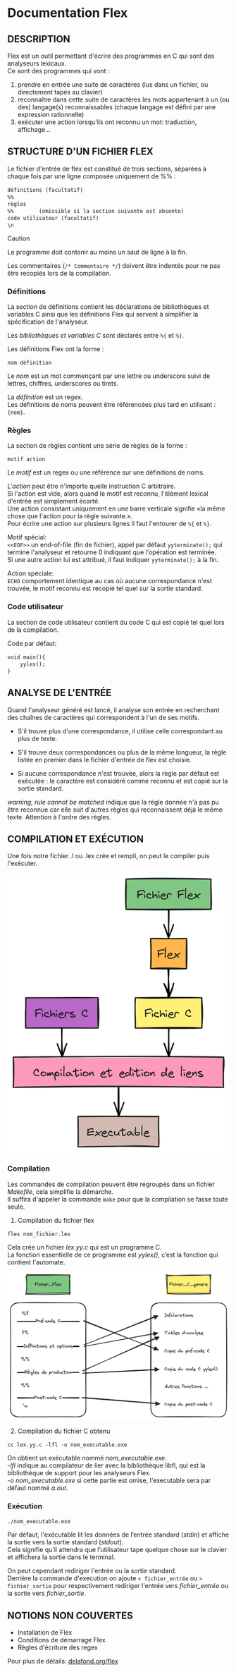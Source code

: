 # Documentation Flex


## DESCRIPTION

Flex est un outil permettant d'écrire des programmes en C qui sont des analyseurs lexicaux.  
Ce sont des programmes qui vont :
1. prendre en entrée une suite de caractères (lus dans un fichier, ou directement tapés au clavier)
2. reconnaître dans cette suite de caractères les mots appartenant à un (ou des) langage(s) reconnaissables (chaque langage est défini par une expression rationnelle)
3. exécuter une action lorsqu’ils ont reconnu un mot: traduction, affichage...


## STRUCTURE D'UN FICHIER FLEX

Le fichier d'entrée de flex est constitué de trois sections, séparées à chaque fois par une ligne composée uniquement de %% :
```
définitions (facultatif)
%%
règles
%%        (omissible si la section suivante est absente)
code utilisateur (facultatif)
\n
```

> [!CAUTION]
> Le programme doit contenir au moins un saut de ligne à la fin.

Les commentaires (`/* Commentaire */`) doivent être indentés pour ne pas être recopiés lors de la compilation.


### **Définitions**

La section de définitions contient les déclarations de bibliothèques et variables C ainsi que les définitions Flex qui servent à simplifier la spécification de l'analyseur.  

Les _bibliothèques et variables C_ sont déclarés entre `%{` et `%}`.  

Les définitions Flex ont la forme :
```
nom définition
```

Le _nom_ est un mot commençant par une lettre ou underscore suivi de lettres, chiffres, underscores ou tirets.

La _définition_ est un regex.  
Les définitions de noms peuvent être référencées plus tard en utilisant : `{nom}`.

### **Règles**

La section de règles contient une série de règles de la forme :
```
motif action
```

Le _motif_ est un regex ou une référence sur une définitions de noms.

L'_action_ peut être n'importe quelle instruction C arbitraire.  
Si l'action est vide, alors quand le motif est reconnu, l'élément lexical d'entrée est simplement écarté.  
Une action consistant uniquement en une barre verticale signifie «la même chose que l'action pour la règle suivante.».  
Pour écrire une action sur plusieurs lignes il faut l'entourer de `%{` et `%}`.

Motif spécial:  
`<<EOF>>` un end-of-file (fin de fichier), appel par défaut `yyterminate();` qui termine l'analyseur et retourne 0 indiquant que l'opération est terminée.  
Si une autre action lui est attribué, il faut indiquer `yyterminate();` à la fin.

Action spéciale:  
`ECHO` comportement identique au cas où aucune correspondance n'est trouvée, le motif reconnu est recopié tel quel sur la sortie standard.

### **Code utilisateur**

La section de code utilisateur contient du code C qui est copié tel quel lors de la compilation.

Code par défaut:
```
void main(){
	yylex();
}
```


## ANALYSE DE L'ENTRÉE

Quand l'analyseur généré est lancé, il analyse son entrée en recherchant des chaînes de caractères qui correspondent à l'un de ses motifs.

- S'il trouve plus d'une correspondance, il utilise celle correspondant au plus de texte.

- S'il trouve deux correspondances ou plus de la même longueur, la règle listée en premier dans le fichier d'entrée de flex est choisie.

- Si aucune correspondance n'est trouvée, alors la règle par défaut est exécutée : le caractère est considéré comme reconnu et est copié sur la sortie standard.

_warning, rule cannot be matched_ indique que la règle donnée n'a pas pu être reconnue car elle suit d'autres règles qui reconnaissent déjà le même texte. Attention à l'ordre des règles.


## COMPILATION ET EXÉCUTION

Une fois notre fichier .l ou .lex crée et rempli, on peut le compiler puis l'exécuter.

![Schéma représentant la compilation d'un fichier Flex](./images/CompilFlex1.PNG)

### **Compilation**

Les commandes de compilation peuvent être regroupés dans un fichier _Makefile_, cela simplifie la démarche.  
Il suffira d'appeler la commande `make` pour que la compilation se fasse toute seule.

1. Compilation du fichier flex

```
flex nom_fichier.lex
```
Cela crée un fichier _lex.yy.c_ qui est un programme C.  
La fonction essentielle de ce programme est _yylex()_, c’est la fonction qui contient l'automate.

![Schéma représentant la structure d'un programme Flex](./images/CompilFlex2.PNG)

2. Compilation du fichier C obtenu

```
cc lex.yy.c -lfl -o nom_executable.exe
```
On obtient un exécutable nommé _nom_executable.exe_.  
_-lfl_ indique au compilateur de lier avec la bibliothèque libfl, qui est la bibliothèque de support pour les analyseurs Flex.  
_-o nom_executable.exe_ si cette partie est omise, l'executable sera par défaut nommé _a.out_.

### **Exécution**

```
./nom_executable.exe
```
Par défaut, l'exécutable lit les données de l’entrée standard (_stdin_) et affiche la sortie vers la sortie standard (_stdout_).  
Cela signifie qu’il attendra que l’utilisateur tape quelque chose sur le clavier et affichera la sortie dans le terminal.

On peut cependant rediriger l'entrée ou la sortie standard.  
Derrière la commande d'execution on ajoute `< fichier_entrée` ou `> fichier_sortie` pour respectivement rediriger l'entrée vers _fichier_entrée_ ou la sortie vers _fichier_sortie_.


## NOTIONS NON COUVERTES

- Installation de Flex
- Conditions de démarrage Flex
- Règles d'écriture des regex


Pour plus de détails: [delafond.org/flex](http://www.delafond.org/traducmanfr/man/man1/flex.1.html)